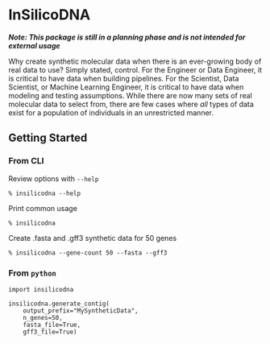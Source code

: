# InSilicoDNA

**_Note: This package is still in a planning phase and is not intended for external usage_**

Why create synthetic molecular data when there is an ever-growing body of real data to use? Simply stated, control. For the Engineer or Data Engineer, it is critical to have data when building pipelines. For the Scientist, Data Scientist, or Machine Learning Engineer, it is critical to have data when modeling and testing assumptions. While there are now many sets of real molecular data to select from, there are few cases where _all_ types of data exist for a population of individuals in an unrestricted manner.

## Getting Started
### From CLI

Review options with `--help`
```
% insilicodna --help
```
Print common usage
```
% insilicodna
```
Create .fasta and .gff3 synthetic data for 50 genes
```
% insilicodna --gene-count 50 --fasta --gff3
```

### From `python`
```
import insilicodna

insilicodna.generate_contig(
	output_prefix="MySyntheticData",
	n_genes=50,
	fasta_file=True,
	gff3_file=True)
```
